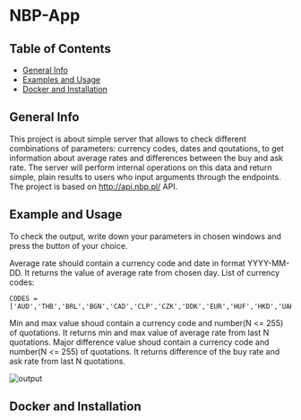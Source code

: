 # NBP-App

## Table of Contents
* [General Info](#general-info)
* [Examples and Usage](#examples-and-usage)
* [Docker and Installation](#docker-and-installation)


## General Info
This project is about simple server that allows to check different combinations of parameters: currency codes, dates and qoutations, to get information about average rates and differences between the buy and ask rate.
The server will perform internal operations on this data and return simple, plain results to users who input arguments through the endpoints. The project is based on http://api.nbp.pl/ API.

## Example and Usage
To check the output, write down your parameters in chosen windows and press the button of your choice.

Average rate should contain a currency code and date in format YYYY-MM-DD. It returns the value of average rate from chosen day.
List of currency codes:
```
CODES = ['AUD','THB','BRL','BGN','CAD','CLP','CZK','DDK','EUR','HUF','HKD','UAH','ISK','INR','MYR','MXN','ILS','NZD','NOK','PHP','GBP','ZAR','RON','IDR','SGD','SEK','CHF','TRY','USD','KRW','JPY','CNY','XDR']
```

Min and max value shoud contain a currency code and number(N <= 255) of quotations. It returns min and max value of average rate from last N quotations.
Major difference value shoud contain a currency code and number(N <= 255) of quotations. It returns difference of the buy rate and ask rate from last N quotations.

![output](https://github.com/agkittens/NBP-App/tree/main/assets/example.PNG?=250x250)

## Docker and Installation




